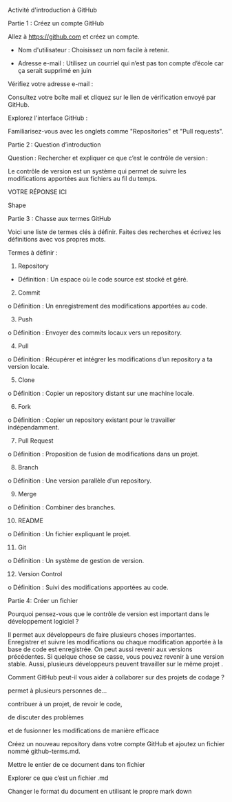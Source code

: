 Activité d'introduction à GitHub 

Partie 1 : Créez un compte GitHub 

Allez à https://github.com et créez un compte. 

 - Nom d'utilisateur : Choisissez un nom facile à retenir. 

 - Adresse e-mail : Utilisez un courriel qui n’est pas ton compte d’école car ça serait supprimé en juin 

Vérifiez votre adresse e-mail : 

Consultez votre boîte mail et cliquez sur le lien de vérification envoyé par GitHub. 

Explorez l'interface GitHub : 

Familiarisez-vous avec les onglets comme "Repositories" et "Pull requests". 

 

Partie 2 : Question d’introduction 

Question : Rechercher et expliquer ce que c’est le contrôle de version : 

 

Le contrôle de version est un système qui permet de suivre les modifications apportées aux fichiers au fil du temps.  

VOTRE RÉPONSE ICI 

Shape 

Partie 3 : Chasse aux termes GitHub 

Voici une liste de termes clés à définir. Faites des recherches et écrivez les définitions avec vos propres mots.  

Termes à définir : 

1. Repository 

+ Définition : Un espace où le code source est stocké et géré. 

2. Commit 

o Définition : Un enregistrement des modifications apportées au code. 

3. Push 

o Définition : Envoyer des commits locaux vers un repository. 

4. Pull 

o Définition : Récupérer et intégrer les modifications d’un repository a ta version locale. 

5. Clone 

o Définition : Copier un repository distant sur une machine locale. 

6. Fork 

o Définition : Copier un repository existant pour le travailler indépendamment. 

7. Pull Request 

o Définition : Proposition de fusion de modifications dans un projet. 

8. Branch 

o Définition : Une version parallèle d’un repository. 

9. Merge 

o Définition : Combiner des branches. 

10. README 

o Définition : Un fichier expliquant le projet. 

11. Git 

o Définition : Un système de gestion de version. 

12. Version Control 

o Définition : Suivi des modifications apportées au code. 

 

 

 

Partie 4: Créer un fichier 

Pourquoi pensez-vous que le contrôle de version est important dans le développement logiciel ? 

Il permet aux développeurs de faire plusieurs choses importantes. Enregistrer et suivre les modifications ou chaque modification apportée à la base de code est enregistrée. On peut aussi revenir aux versions précédentes. Si quelque chose se casse, vous pouvez revenir à une version stable. Aussi, plusieurs développeurs peuvent travailler sur le même projet . 

Comment GitHub peut-il vous aider à collaborer sur des projets de codage ? 

permet à plusieurs personnes de... 

contribuer à un projet, de revoir le code,  

de discuter des problèmes  

et de fusionner les modifications de manière efficace 

 

Créez un nouveau repository dans votre compte GitHub et ajoutez un fichier nommé github-terms.md.  

Mettre le entier de ce document dans ton fichier  

Explorer ce que c’est un fichier .md  

Changer le format du document en utilisant le propre mark down 
